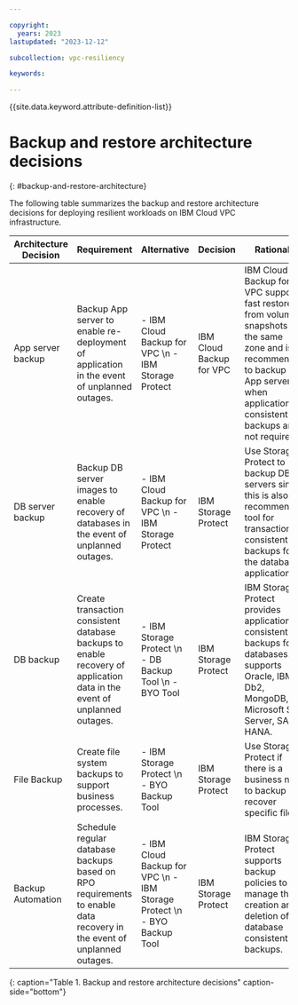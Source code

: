 ```yaml
---

copyright:
  years: 2023
lastupdated: "2023-12-12"

subcollection: vpc-resiliency

keywords:

---
```


{{site.data.keyword.attribute-definition-list}}

# Backup and restore architecture decisions
{: #backup-and-restore-architecture}

The following table summarizes the backup and restore architecture decisions for deploying resilient workloads on IBM Cloud VPC infrastructure.

| Architecture Decision | Requirement | Alternative | Decision | Rationale |
| -------------- | -------------- | -------------- | -------------- | -------------- |
| App server backup | Backup App server to enable re-deployment of application in the event of unplanned outages. | - IBM Cloud Backup for VPC \n - IBM Storage Protect | IBM Cloud Backup for VPC | IBM Cloud Backup for VPC supports fast restore from volume snapshots in the same zone and is recommended to backup App servers when application-consistent backups are not required. |
| DB server backup  | Backup DB server images to enable recovery of databases in the event of unplanned outages. | - IBM Cloud Backup for VPC \n - IBM Storage Protect | IBM Storage Protect | Use Storage Protect to backup DB servers since this is also the recommended tool for transaction consistent backups for the database application. |
| DB backup | Create transaction consistent database backups to enable recovery of application data in the event of unplanned outages. | - IBM Storage Protect \n - DB Backup Tool \n - BYO Tool | IBM Storage Protect | IBM Storage Protect provides application consistent backups for databases. It supports Oracle, IBM Db2, MongoDB, Microsoft SQL Server, SAP HANA. |
| File Backup | Create file system backups to support business processes. | - IBM Storage Protect \n - BYO Backup Tool | IBM Storage Protect | Use Storage Protect if there is a business need to backup or recover specific files. |
| Backup Automation | Schedule regular database backups based on RPO requirements to enable data recovery in the event of unplanned outages. | - IBM Cloud Backup for VPC \n - IBM Storage Protect \n - BYO Backup Tool | IBM Storage Protect | IBM Storage Protect supports backup policies to manage the creation and deletion of database consistent backups. |
{: caption="Table 1. Backup and restore architecture decisions" caption-side="bottom"}
